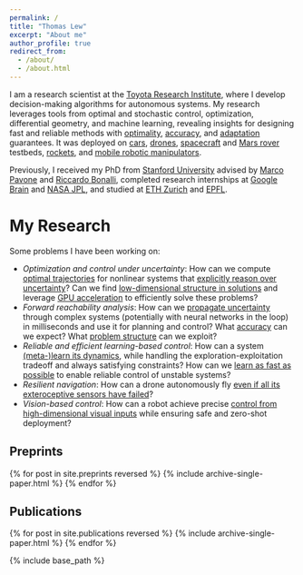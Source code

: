 ```yaml
---
permalink: /
title: "Thomas Lew"
excerpt: "About me"
author_profile: true
redirect_from: 
  - /about/
  - /about.html
---
```



I am a research scientist at the [Toyota Research Institute](https://www.tri.global/), where I develop decision-making algorithms for autonomous systems. My research leverages tools from optimal and stochastic control, optimization, differential geometry, and machine learning, revealing insights for designing fast and reliable methods with [optimality](publication/SAA), [accuracy](publication/convex_hull_estimation), and [adaptation](publication/seels) guarantees. It was deployed on [cars](publication/riskaverse_mpc_racing), [drones](publication/cio), [spacecraft](publication/randup_l4dc) and [Mars rover](publication/exomars) testbeds, [rockets](publication/cc_rocket), and [mobile robotic manipulators](publication/table_wiping).

Previously, I received my PhD from [Stanford University](https://stanfordasl.github.io/) advised by [Marco Pavone](https://web.stanford.edu/~pavone/) and [Riccardo Bonalli](https://rbonalli.github.io/), completed research internships at [Google Brain](https://research.google/research-areas/robotics/) and [NASA JPL](https://www.jpl.nasa.gov/), and studied at [ETH Zurich](https://ethz.ch/en.html) and [EPFL](https://www.epfl.ch/en/).



<!-- News
======
10/2022: Presented our work on safe dynamics meta-learning and control at IROS 2022! Check it out here: 
-->

<!-- subtitle
------
Todo -->

# My Research
<!-- Modern autonomous systems are becoming increasingly complex and are deployed in high-uncertainty, high-stakes applications. To enable more efficient and reliable decision-making, I have been developing algorithms that explicitly account for uncertainty.--> 
Some problems I have been working on:
- *Optimization and control under uncertainty*: How can we compute [optimal trajectories](publication/SAA) for nonlinear systems that [explicitly reason over uncertainty](publication/risk_averse)? Can we find [low-dimensional structure in solutions](publication/stochastic_pmp) and leverage [GPU acceleration](publication/riskaverse_mpc_racing) to efficiently solve these problems?
- *Forward reachability analysis*: How can we [propagate uncertainty](publication/randup_l4dc) through complex systems (potentially with neural networks in the loop) in milliseconds and use it for planning and control? What [accuracy](publication/convex_hull_estimation) can we expect? What [problem structure](publication/exact_characterization) can we exploit?
- *Reliable and efficient learning-based control*: How can a system [(meta-)learn its dynamics](publication/seels), while handling the exploration-exploitation tradeoff and always satisfying constraints? How can we [learn as fast as possible](publication/first_learn_what_you_dont_know) to enable reliable control of unstable systems?
- *Resilient navigation*: How can a drone autonomously fly [even if all its exteroceptive sensors have failed](publication/cio)?
- *Vision-based control*: How can a robot achieve precise [control from high-dimensional visual inputs](publication/table_wiping) while ensuring safe and zero-shot deployment?
<!-- a robot [autonomously and safely clean a table](publication/table_wiping)? -->

## Preprints
{% for post in site.preprints reversed %}
  {% include archive-single-paper.html %}
{% endfor %}

## Publications
{% for post in site.publications reversed %}
  {% include archive-single-paper.html %}
{% endfor %}

{% include base_path %}
